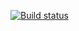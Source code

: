 [![Build status](https://ci.appveyor.com/api/projects/status/tfxyhb99v18l09x5?svg=true)](https://ci.appveyor.com/project/unicornfraaa/aqa2-homework)
